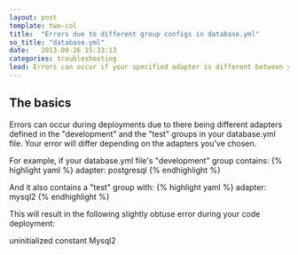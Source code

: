 ```yaml
---
layout: post
template: two-col
title:  "Errors due to different group configs in database.yml"
so_title: "database.yml"
date:   2013-09-26 15:33:13
categories: troubleshooting
lead: Errors can occur if your specified adapter is different between your "development" and "test" groups
---
```



## The basics

Errors can occur during deployments due to there being different adapters defined in the "development" and the "test" groups in your database.yml file.
Your error will differ depending on the adapters you've chosen.

For example, if your database.yml file's "development" group contains:
{% highlight yaml %}
adapter: postgresql
{% endhighlight %}

And it also contains a "test" group with:
{% highlight yaml %}
adapter: mysql2
{% endhighlight %}

This will result in the following slightly obtuse error during your code deployment:
<div class="error">
uninitialized constant Mysql2
</div>